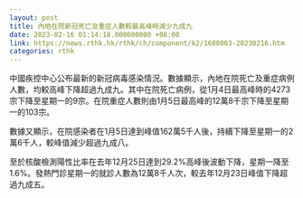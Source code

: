 ```yaml
---
layout: post
title: 內地在院新冠死亡及重症人數較最高峰時減少九成九
date: 2023-02-16 01:14:18.000000000 +08:00
link: https://news.rthk.hk/rthk/ch/component/k2/1688063-20230216.htm
categories: rthk
---
```


中國疾控中心公布最新的新冠病毒感染情況。數據顯示，內地在院死亡及重症病例人數，均較高峰下降超過九成九。其中在院死亡病例，從1月4日最高峰時的4273宗下降至星期一的9宗。在院重症人數則由1月5日最高峰的12萬8千宗下降至星期一的103宗。

數據又顯示，在院感染者在1月5日達到峰值162萬5千人後，持續下降至星期一的2萬6千人，較峰值減少超過九成八。

至於核酸檢測陽性比率在去年12月25日達到29.2%高峰後波動下降，星期一降至1.6%。發熱門診星期一的就診人數為12萬8千人次，較去年12月23日峰值下降超過九成五。
